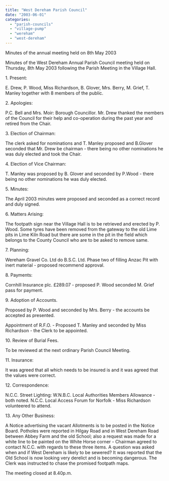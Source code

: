 ```yaml
---
title: "West Dereham Parish Council"
date: "2003-06-01"
categories: 
  - "parish-councils"
  - "village-pump"
  - "wereham"
  - "west-dereham"
---
```


Minutes of the annual meeting held on 8th May 2003

Minutes of the West Dereham Annual Parish Council meeting held on Thursday, 8th May 2003 following the Parish Meeting in the Village Hall.

1\. Present:

E. Drew, P. Wood, Miss Richardson, B. Glover, Mrs. Berry, M. Grief, T. Manley together with 8 members of the public.

2\. Apologies:

P.C. Bell and Mrs. Moir: Borough Councillor. Mr. Drew thanked the members of the Council for their help and co-operation during the past year and retired from the Chair.

3\. Election of Chairman:

The clerk asked for nominations and T. Manley proposed and B.Glover seconded that Mr. Drew be chairman - there being no other nominations he was duly elected and took the Chair.

4\. Election of Vice Chairman:

T. Manley was proposed by B. Glover and seconded by P.Wood - there being no other nominations he was duly elected.

5\. Minutes:

The April 2003 minutes were proposed and seconded as a correct record and duly signed.

6\. Matters Arising:

The footpath sign near the Village Hall is to be retrieved and erected by P. Wood. Some tyres have been removed from the gateway to the old Lime pits in Lime Kiln Road but there are some in the pit in the field which belongs to the County Council who are to be asked to remove same.

7\. Planning:

Wereham Gravel Co. Ltd do B.S.C. Ltd. Phase two of filling Anzac Pit with inert material - proposed recommend approval.

8\. Payments:

Cornhill Insurance plc. £289.07 - proposed P. Wood seconded M. Grief pass for payment.

9\. Adoption of Accounts.

Proposed by P. Wood and seconded by Mrs. Berry - the accounts be accepted as presented.

Appointment of R.F.O. - Proposed T. Manley and seconded by Miss Richardson - the Clerk to be appointed.

10\. Review of Burial Fees.

To be reviewed at the next ordinary Parish Council Meeting.

11\. Insurance:

It was agreed that all which needs to be insured is and it was agreed that the values were correct.

12\. Correspondence:

N.C.C. Street Lighting: W.N.B.C. Local Authorities Members Allowance - both noted. N.C.C. Local Access Forum for Norfolk - Miss Richardson volunteered to attend.

13\. Any Other Business:

A Notice advertising the vacant Allotments is to be posted in the Notice Board. Potholes were reported in Hilgay Road and in West Dereham Road between Abbey Farm and the old School; also a request was made for a white line to be painted on the White Horse corner - Chairman agreed to contact N.C.C. with regards to these three items. A question was asked when and if West Dereham is likely to be sewered? It was reported that the Old School is now looking very derelict and is becoming dangerous. The Clerk was instructed to chase the promised footpath maps.

The meeting closed at 8.40p.m.
